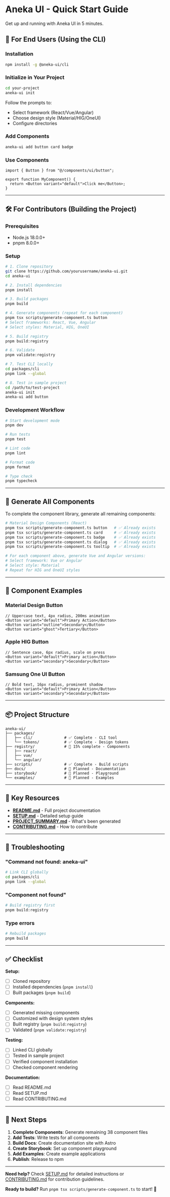# Aneka UI - Quick Start Guide

Get up and running with Aneka UI in 5 minutes.

## 🚀 For End Users (Using the CLI)

### Installation

```bash
npm install -g @aneka-ui/cli
```

### Initialize in Your Project

```bash
cd your-project
aneka-ui init
```

Follow the prompts to:

- Select framework (React/Vue/Angular)
- Choose design style (Material/HIG/OneUI)
- Configure directories

### Add Components

```bash
aneka-ui add button card badge
```

### Use Components

```tsx
import { Button } from "@/components/ui/button";

export function MyComponent() {
  return <Button variant="default">Click me</Button>;
}
```

---

## 🛠️ For Contributors (Building the Project)

### Prerequisites

- Node.js 18.0.0+
- pnpm 8.0.0+

### Setup

```bash
# 1. Clone repository
git clone https://github.com/yourusername/aneka-ui.git
cd aneka-ui

# 2. Install dependencies
pnpm install

# 3. Build packages
pnpm build

# 4. Generate components (repeat for each component)
pnpm tsx scripts/generate-component.ts button
# Select frameworks: React, Vue, Angular
# Select styles: Material, HIG, OneUI

# 5. Build registry
pnpm build:registry

# 6. Validate
pnpm validate:registry

# 7. Test CLI locally
cd packages/cli
pnpm link --global

# 8. Test in sample project
cd /path/to/test-project
aneka-ui init
aneka-ui add button
```

### Development Workflow

```bash
# Start development mode
pnpm dev

# Run tests
pnpm test

# Lint code
pnpm lint

# Format code
pnpm format

# Type check
pnpm typecheck
```

---

## 📝 Generate All Components

To complete the component library, generate all remaining components:

```bash
# Material Design Components (React)
pnpm tsx scripts/generate-component.ts button   # ✅ Already exists
pnpm tsx scripts/generate-component.ts card     # ✅ Already exists
pnpm tsx scripts/generate-component.ts badge    # ✅ Already exists
pnpm tsx scripts/generate-component.ts dialog   # ✅ Already exists
pnpm tsx scripts/generate-component.ts tooltip  # ✅ Already exists

# For each component above, generate Vue and Angular versions:
# Select framework: Vue or Angular
# Select style: Material
# Repeat for HIG and OneUI styles
```

---

## 🎨 Component Examples

### Material Design Button

```tsx
// Uppercase text, 4px radius, 200ms animation
<Button variant="default">Primary Action</Button>
<Button variant="outline">Secondary</Button>
<Button variant="ghost">Tertiary</Button>
```

### Apple HIG Button

```tsx
// Sentence case, 6px radius, scale on press
<Button variant="default">Primary action</Button>
<Button variant="secondary">Secondary</Button>
```

### Samsung One UI Button

```tsx
// Bold text, 16px radius, prominent shadow
<Button variant="default">Primary Action</Button>
<Button variant="secondary">Secondary</Button>
```

---

## 📦 Project Structure

```
aneka-ui/
├── packages/
│   ├── cli/              # ✅ Complete - CLI tool
│   └── tokens/           # ✅ Complete - Design tokens
├── registry/             # 🔧 15% complete - Components
│   ├── react/
│   ├── vue/
│   └── angular/
├── scripts/              # ✅ Complete - Build scripts
├── docs/                 # 📝 Planned - Documentation
├── storybook/            # 📝 Planned - Playground
└── examples/             # 📝 Planned - Examples
```

---

## 🔗 Key Resources

- **[README.md](README.md)** - Full project documentation
- **[SETUP.md](SETUP.md)** - Detailed setup guide
- **[PROJECT_SUMMARY.md](PROJECT_SUMMARY.md)** - What's been generated
- **[CONTRIBUTING.md](CONTRIBUTING.md)** - How to contribute

---

## 🐛 Troubleshooting

### "Command not found: aneka-ui"

```bash
# Link CLI globally
cd packages/cli
pnpm link --global
```

### "Component not found"

```bash
# Build registry first
pnpm build:registry
```

### Type errors

```bash
# Rebuild packages
pnpm build
```

---

## ✅ Checklist

**Setup:**

- [ ] Cloned repository
- [ ] Installed dependencies (`pnpm install`)
- [ ] Built packages (`pnpm build`)

**Components:**

- [ ] Generated missing components
- [ ] Customized with design system styles
- [ ] Built registry (`pnpm build:registry`)
- [ ] Validated (`pnpm validate:registry`)

**Testing:**

- [ ] Linked CLI globally
- [ ] Tested in sample project
- [ ] Verified component installation
- [ ] Checked component rendering

**Documentation:**

- [ ] Read README.md
- [ ] Read SETUP.md
- [ ] Read CONTRIBUTING.md

---

## 🎯 Next Steps

1. **Complete Components**: Generate remaining 38 component files
2. **Add Tests**: Write tests for all components
3. **Build Docs**: Create documentation site with Astro
4. **Create Storybook**: Set up component playground
5. **Add Examples**: Create example applications
6. **Publish**: Release to npm

---

**Need help?** Check [SETUP.md](SETUP.md) for detailed instructions or [CONTRIBUTING.md](CONTRIBUTING.md) for contribution guidelines.

**Ready to build?** Run `pnpm tsx scripts/generate-component.ts` to start! 🚀
